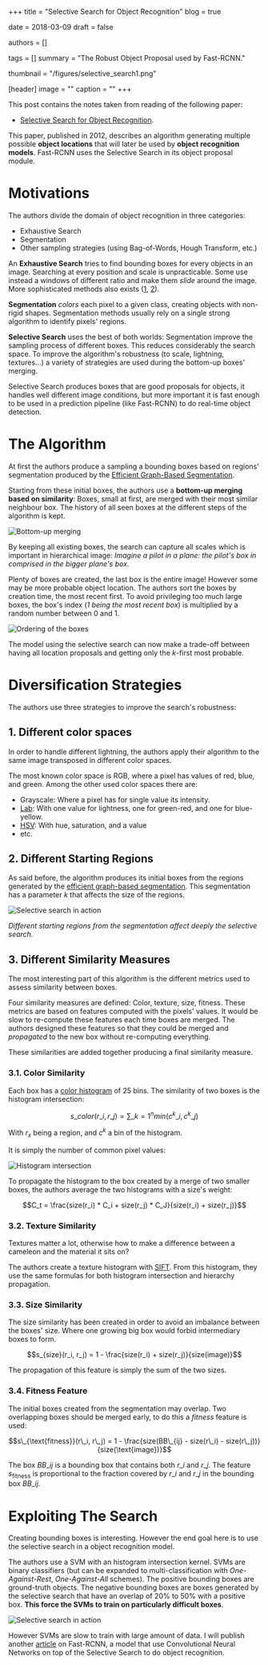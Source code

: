 +++
title = "Selective Search for Object Recognition"
blog = true

date = 2018-03-09
draft = false

authors = []

tags = []
summary = "The Robust Object Proposal used by Fast-RCNN."

thumbnail = "/figures/selective_search1.png"

[header]
image = ""
caption = ""
+++

This post contains the notes taken from reading of the following paper:

- [Selective Search for Object Recognition](http://www.huppelen.nl/publications/selectiveSearchDraft.pdf).

This paper, published in 2012, describes an algorithm generating multiple
possible **object locations** that will later be used by **object recognition
models**. Fast-RCNN uses the Selective Search in its object proposal module.

# Motivations

The authors divide the domain of object recognition in three categories:

- Exhaustive Search
- Segmentation
- Other sampling strategies (using Bag-of-Words, Hough Transform, etc.)

An **Exhaustive Search** tries to find bounding boxes for every objects in an
image. Searching at every position and scale is unpracticable. Some use instead
a windows of different ratio and make them *slide* around the image. More
sophisticated methods also exists ([1](https://cs.brown.edu/~pff/papers/lsvm-pami.pdf),
[2](https://pdfs.semanticscholar.org/5be0/610861ffd6782adaa70cc16fcc0610ad1c86.pdf)).

**Segmentation** *colors* each pixel to a given class, creating objects
with non-rigid shapes. Segmentation methods usually rely on a single strong
algorithm to identify pixels' regions.

**Selective Search** uses the best of both worlds: Segmentation improve the
sampling process of different boxes. This reduces considerably the search space.
To improve the algorithm's robustness (to scale, lightning, textures...) a
variety of strategies are used during the bottom-up boxes' merging.

Selective Search produces boxes that are good proposals for objects, it handles
well different image conditions, but more important it is fast enough to be used
in a prediction pipeline (like Fast-RCNN) to do real-time object detection.

# The Algorithm

At first the authors produce a sampling a bounding boxes based on regions'
segmentation produced by the [Efficient Graph-Based Segmentation](https://arthurdouillard.com/2018/03/07/efficient-graph-based-segmentation/).

Starting from these initial boxes, the authors use a **bottom-up merging based on
similarity**: Boxes, small at first, are merged with their most similar
neighbour box. The history of all seen boxes at the different steps of the
algorithm is kept.

![Bottom-up merging](/figures/selective_search_merging.svg)

By keeping all existing boxes, the search can capture all scales which is
important in hierarchical image: *Imagine a pilot in a plane: the pilot's
box in comprised in the bigger plane's box.*

Plenty of boxes are created, the last box is the entire image! However some may
be more probable object location. The authors sort the boxes by creation time,
the most recent first. To avoid privileging too much large boxes, the box's index
(*1 being the most recent box*) is multiplied by a random number between 0 and 1.

![Ordering of the boxes](/figures/selective_search_rank.svg)

The model using the selective search can now make a trade-off between having all
location proposals and getting only the *k*-first most probable.

# Diversification Strategies

The authors use three strategies to improve the search's robustness:

## 1. Different color spaces

In order to handle different lightning, the authors apply their algorithm to
the same image transposed in different color spaces.

The most known color space is RGB, where a pixel has values of red, blue, and
green. Among the other used color spaces there are:

- Grayscale: Where a pixel has for single value its intensity.
- [Lab](https://en.wikipedia.org/wiki/Lab_color_space): With one value for
lightness, one for green-red, and one for blue-yellow.
- [HSV](https://en.wikipedia.org/wiki/HSL_and_HSV): With hue, saturation, and a value
- etc.

## 2. Different Starting Regions

As said before, the algorithm produces its initial boxes from the regions generated
by the [efficient graph-based segmentation](https://arthurdouillard.com/2018/03/07/efficient-graph-based-segmentation/).
This segmentation has a parameter $k$ that affects the size of the regions.

![Selective search in action](/figures/selective_search1.png)

*Different starting regions from the segmentation affect deeply the selective
search.*

## 3. Different Similarity Measures

The most interesting part of this algorithm is the different metrics used to assess
similarity between boxes.

Four similarity measures are defined: Color, texture, size, fitness. These metrics
are based on features computed with the pixels' values. It would be slow
to re-compute these features each time boxes are merged. The authors designed
these features so that they could be merged and *propagated* to the new box
without re-computing everything.

These similarities are added together producing a final similarity measure.

### 3.1. Color Similarity

Each box has a [color histogram](https://en.wikipedia.org/wiki/Color_histogram)
of 25 bins. The similarity of two boxes is the histogram intersection:

$$s\_{color}(r\_i, r\_j) = \sum\_{k=1}^n min(c^k\_i, c^k\_j)$$

With $r_x$ being a region, and $c^k$ a bin of the histogram.

It is simply the number of common pixel values:

![Histogram intersection](/figures/histogram_intersection.svg)

To propagate the histogram to the box created by a merge of two smaller boxes,
the authors average the two histograms with a size's weight:

$$C_t = \frac{size(r_i) * C_i + size(r_j) * C_J}{size(r_i) + size(r_j)}$$

### 3.2. Texture Similarity

Textures matter a lot, otherwise how to make a difference between a cameleon
and the material it sits on?

The authors create a texture histogram with
[SIFT](https://en.wikipedia.org/wiki/Scale-invariant_feature_transform). From
this histogram, they use the same formulas for both histogram intersection and
hierarchy propagation.

### 3.3. Size Similarity

The size similarity has been created in order to avoid an imbalance between
the boxes' size. Where one growing big box would forbid intermediary boxes to
form.

$$s_{size}(r_i, r_j) = 1 - \frac{size(r_i) + size(r_j)}{size(image)}$$

The propagation of this feature is simply the sum of the two sizes.

### 3.4. Fitness Feature

The initial boxes created from the segmentation may overlap. Two overlapping
boxes should be merged early, to do this a *fitness* feature is used:

$$s\_{\text{fitness}}(r\_i, r\_j) = 1 - \frac{size(BB\_{ij} - size(r\_i) - size(r\_j))}{size(\text{image})}$$

The box $BB\_{ij}$ is a bounding box that contains both $r\_i$ and $r\_j$.
The feature $s_{\text{fitness}}$ is proportional to the fraction covered by $r\_i$
and $r\_j$ in the bounding box $BB\_{ij}$.

# Exploiting The Search

Creating bounding boxes is interesting. However the end goal here is to use the
selective search in a object recognition model.

The authors use a SVM with an histogram intersection kernel. SVMs are binary
classifiers (but can be expanded to multi-classification with *One-Against-Rest*,
*One-Against-All* schemes). The positive bounding boxes are ground-truth
objects. The negative bounding boxes are boxes generated by the selective search
that have an overlap of 20% to 50% with a positive box. **This force the SVMs
to train on particularly difficult boxes**.

![Selective search in action](/figures/selective_search2.png)


However SVMs are slow to train with large amount of data. I will publish
another [article](/posts/faster-rcnn) on Fast-RCNN, a model that use
Convolutional Neural Networks on top of the Selective Search to do object recognition.
